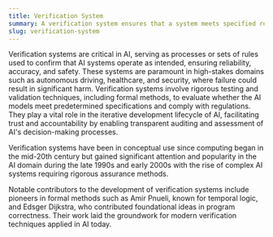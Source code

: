 ```yaml
---
title: Verification System
summary: A verification system ensures that a system meets specified requirements and functions correctly in its intended environment.
slug: verification-system
---
```


Verification systems are critical in AI, serving as processes or sets of rules used to confirm that AI systems operate as intended, ensuring reliability, accuracy, and safety. These systems are paramount in high-stakes domains such as autonomous driving, healthcare, and security, where failure could result in significant harm. Verification systems involve rigorous testing and validation techniques, including formal methods, to evaluate whether the AI models meet predetermined specifications and comply with regulations. They play a vital role in the iterative development lifecycle of AI, facilitating trust and accountability by enabling transparent auditing and assessment of AI's decision-making processes.

Verification systems have been in conceptual use since computing began in the mid-20th century but gained significant attention and popularity in the AI domain during the late 1990s and early 2000s with the rise of complex AI systems requiring rigorous assurance methods.

Notable contributors to the development of verification systems include pioneers in formal methods such as Amir Pnueli, known for temporal logic, and Edsger Dijkstra, who contributed foundational ideas in program correctness. Their work laid the groundwork for modern verification techniques applied in AI today.